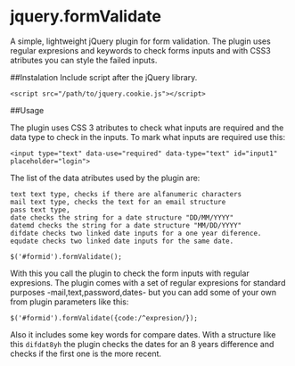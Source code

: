 jquery.formValidate
===================

A simple, lightweight jQuery plugin for form validation. The plugin uses regular expresions and keywords to check forms
inputs and with CSS3 atributes you can style the failed inputs.

##Instalation
Include script after the jQuery library.
```
<script src="/path/to/jquery.cookie.js"></script>
```

##Usage

The plugin uses CSS 3 atributes to check what inputs are required and the data type to check in the inputs. 
To mark what inputs are required use this:
```
<input type="text" data-use="required" data-type="text" id="input1" placeholder="login">
```

The list of the data atributes used by the plugin are:
```
text text type, checks if there are alfanumeric characters
mail text type, checks the text for an email structure
pass text type,
date checks the string for a date structure "DD/MM/YYYY"
datemd checks the string for a date structure "MM/DD/YYYY"
difdate checks two linked date inputs for a one year diference.
equdate checks two linked date inputs for the same date.
```

```
$('#formid').formValidate();
```
With this you call the plugin to check the form inputs with regular expresions. The plugin comes with a set of regular
expresions for standard purposes -mail,text,password,dates- but you can add some of your own from plugin parameters like
this:

```
$('#formid').formValidate({code:/^expresion/});
```

Also it includes some key words for compare dates. With a structure like this ```difdat8yh``` the plugin checks
the dates for an 8 years difference and checks if the first one is the more recent.

